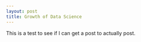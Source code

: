 ```yaml
---
layout: post
title: Growth of Data Science
---
```


This is a test to see if I can get a post to actually post.
